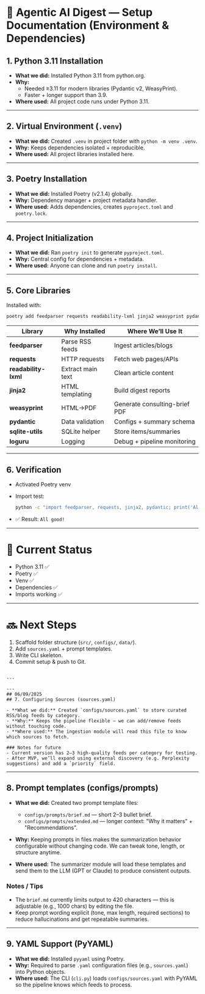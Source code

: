 # 📘 Agentic AI Digest — Setup Documentation (Environment & Dependencies)

## 1. Python 3.11 Installation
- **What we did:** Installed Python 3.11 from python.org.  
- **Why:**  
  - Needed ≥3.11 for modern libraries (Pydantic v2, WeasyPrint).  
  - Faster + longer support than 3.9.  
- **Where used:** All project code runs under Python 3.11.

---

## 2. Virtual Environment (`.venv`)
- **What we did:** Created `.venv` in project folder with `python -m venv .venv`.  
- **Why:** Keeps dependencies isolated + reproducible.  
- **Where used:** All project libraries installed here.

---

## 3. Poetry Installation
- **What we did:** Installed Poetry (v2.1.4) globally.  
- **Why:** Dependency manager + project metadata handler.  
- **Where used:** Adds dependencies, creates `pyproject.toml` and `poetry.lock`.

---

## 4. Project Initialization
- **What we did:** Ran `poetry init` to generate `pyproject.toml`.  
- **Why:** Central config for dependencies + metadata.  
- **Where used:** Anyone can clone and run `poetry install`.

---

## 5. Core Libraries
Installed with:  
```bash
poetry add feedparser requests readability-lxml jinja2 weasyprint pydantic sqlite-utils loguru
````

| Library              | Why Installed     | Where We’ll Use It            |
| -------------------- | ----------------- | ----------------------------- |
| **feedparser**       | Parse RSS feeds   | Ingest articles/blogs         |
| **requests**         | HTTP requests     | Fetch web pages/APIs          |
| **readability-lxml** | Extract main text | Clean article content         |
| **jinja2**           | HTML templating   | Build digest reports          |
| **weasyprint**       | HTML→PDF          | Generate consulting-brief PDF |
| **pydantic**         | Data validation   | Configs + summary schema      |
| **sqlite-utils**     | SQLite helper     | Store items/summaries         |
| **loguru**           | Logging           | Debug + pipeline monitoring   |

---

## 6. Verification

* Activated Poetry venv
* Import test:

  ```bash
  python -c "import feedparser, requests, jinja2, pydantic; print('All good!')"
  ```
* ✅ Result: `All good!`

---

# 📌 Current Status

* Python 3.11 ✅
* Poetry ✅
* Venv ✅
* Dependencies ✅
* Imports working ✅

---

# 🔜 Next Steps

1. Scaffold folder structure (`src/`, `configs/`, `data/`).
2. Add `sources.yaml` + prompt templates.
3. Write CLI skeleton.
4. Commit setup & push to Git.

```

---

---
## 06/09/2025
## 7. Configuring Sources (sources.yaml)

- **What we did:** Created `configs/sources.yaml` to store curated RSS/blog feeds by category.  
- **Why:** Keeps the pipeline flexible — we can add/remove feeds without touching code.  
- **Where used:** The ingestion module will read this file to know which sources to fetch.  

### Notes for future
- Current version has 2–3 high-quality feeds per category for testing.  
- After MVP, we’ll expand using external discovery (e.g. Perplexity suggestions) and add a `priority` field.

```

---

## 8. Prompt templates (configs/prompts)

- **What we did:** Created two prompt template files:
  - `configs/prompts/brief.md` — short 2–3 bullet brief.
  - `configs/prompts/extended.md` — longer context: "Why it matters" + "Recommendations".

- **Why:** Keeping prompts in files makes the summarization behavior configurable without changing code. We can tweak tone, length, or structure anytime.

- **Where used:** The summarizer module will load these templates and send them to the LLM (GPT or Claude) to produce consistent outputs.

### Notes / Tips
- The `brief.md` currently limits output to 420 characters — this is adjustable (e.g., 1000 chars) by editing the file.
- Keep prompt wording explicit (tone, max length, required sections) to reduce hallucinations and get repeatable summaries.


---

## 9. YAML Support (PyYAML)

- **What we did:** Installed `pyyaml` using Poetry.
- **Why:** Required to parse `.yaml` configuration files (e.g., `sources.yaml`) into Python objects.
- **Where used:** The CLI (`cli.py`) loads `configs/sources.yaml` with PyYAML so the pipeline knows which feeds to process.
